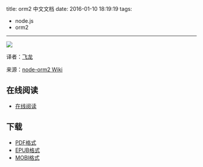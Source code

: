 title: orm2 中文文档
date: 2016-01-10 18:19:19
tags:
  - node.js
  - orm2
---

![](https://ek8whxe.cloudimg.io/s/width/226/https://www.gitbook.com/cover/book/wizardforcel/orm2-doc-zh-cn.jpg?build=1452420957958&v=12.0.4)

译者：[飞龙](https://github.com/wizardforcel)

来源：[node-orm2 Wiki](https://github.com/dresende/node-orm2/wiki)

<!--more-->

## 在线阅读 ##

+ [在线阅读](https://www.gitbook.com/book/wizardforcel/orm2-doc-zh-cn/details)

## 下载 ##

+ [PDF格式](https://www.gitbook.com/download/pdf/book/wizardforcel/orm2-doc-zh-cn)
+ [EPUB格式](https://www.gitbook.com/download/epub/book/wizardforcel/orm2-doc-zh-cn)
+ [MOBI格式](https://www.gitbook.com/download/mobi/book/wizardforcel/orm2-doc-zh-cn)